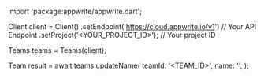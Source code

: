 import 'package:appwrite/appwrite.dart';

Client client = Client()
    .setEndpoint('https://cloud.appwrite.io/v1') // Your API Endpoint
    .setProject('&lt;YOUR_PROJECT_ID&gt;'); // Your project ID

Teams teams = Teams(client);

Team result = await teams.updateName(
    teamId: '<TEAM_ID>',
    name: '<NAME>',
);
